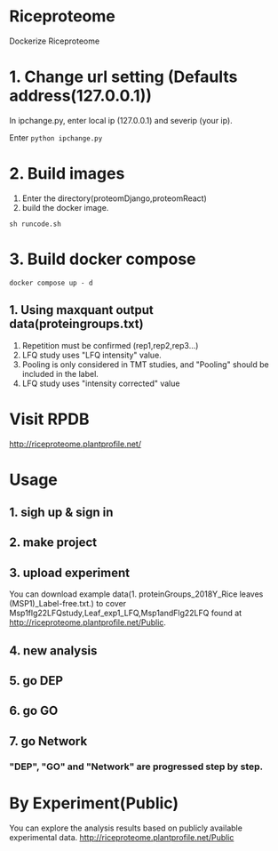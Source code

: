 # Riceproteome
Dockerize Riceproteome

# 1. Change url setting (Defaults address(127.0.0.1))
In ipchange.py, enter local ip (127.0.0.1) and severip (your ip).

Enter 
```python ipchange.py```

# 2. Build images
1. Enter the directory(proteomDjango,proteomReact)
2. build the docker image.

```sh runcode.sh```

# 3. Build docker compose
```docker compose up - d```

## 1. Using maxquant output data(proteingroups.txt)
1. Repetition must be confirmed (rep1,rep2,rep3...)
2. LFQ study uses "LFQ intensity" value.
3. Pooling is only considered in TMT studies, and "Pooling" should be included in the label.
4. LFQ study uses "intensity corrected" value

# Visit RPDB
http://riceproteome.plantprofile.net/
# Usage
## 1. sigh up & sign in
## 2. make project
## 3. upload experiment
You can download example data(1. proteinGroups_2018Y_Rice leaves (MSP1)_Label-free.txt.) to cover Msp1flg22LFQstudy,Leaf_exp1_LFQ,Msp1andFlg22LFQ found at http://riceproteome.plantprofile.net/Public.

## 4. new analysis

## 5. go DEP

## 6. go GO

## 7. go Network

### "DEP", "GO" and "Network" are progressed step by step.

# By Experiment(Public)
You can explore the analysis results based on publicly available experimental data. http://riceproteome.plantprofile.net/Public
